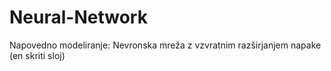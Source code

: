 # Neural-Network
Napovedno modeliranje: Nevronska mreža z vzvratnim razširjanjem napake (en skriti sloj)
